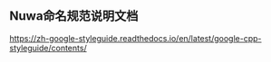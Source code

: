 ##                             Nuwa命名规范说明文档

https://zh-google-styleguide.readthedocs.io/en/latest/google-cpp-styleguide/contents/